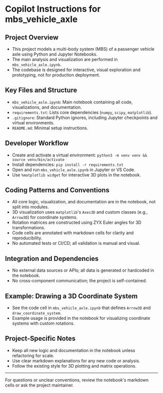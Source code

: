 # Copilot Instructions for mbs_vehicle_axle

## Project Overview
- This project models a multi-body system (MBS) of a passenger vehicle axle using Python and Jupyter Notebooks.
- The main analysis and visualization are performed in `mbs_vehicle_axle.ipynb`.
- The codebase is designed for interactive, visual exploration and prototyping, not for production deployment.

## Key Files and Structure
- `mbs_vehicle_axle.ipynb`: Main notebook containing all code, visualizations, and documentation.
- `requirements.txt`: Lists core dependencies (`numpy`, `scipy`, `matplotlib`).
- `.gitignore`: Standard Python ignores, including Jupyter checkpoints and virtual environments.
- `README.md`: Minimal setup instructions.

## Developer Workflow
- Create and activate a virtual environment: `python3 -m venv venv && source venv/bin/activate`
- Install dependencies: `pip install -r requirements.txt`
- Open and run `mbs_vehicle_axle.ipynb` in Jupyter or VS Code.
- Use `%matplotlib widget` for interactive 3D plots in the notebook.

## Coding Patterns and Conventions
- All core logic, visualization, and documentation are in the notebook, not split into modules.
- 3D visualization uses `matplotlib`'s `Axes3D` and custom classes (e.g., `Arrow3D`) for coordinate systems.
- Rotation matrices are constructed using ZYX Euler angles for 3D transformations.
- Code cells are annotated with markdown cells for clarity and reproducibility.
- No automated tests or CI/CD; all validation is manual and visual.

## Integration and Dependencies
- No external data sources or APIs; all data is generated or hardcoded in the notebook.
- No cross-component communication; the project is self-contained.

## Example: Drawing a 3D Coordinate System
- See the code cell in `mbs_vehicle_axle.ipynb` that defines `Arrow3D` and `draw_coordinate_system`.
- Example usage is provided in the notebook for visualizing coordinate systems with custom rotations.

## Project-Specific Notes
- Keep all new logic and documentation in the notebook unless refactoring for scale.
- Use clear markdown explanations for any new code or analysis.
- Follow the existing style for 3D plotting and matrix operations.

---
For questions or unclear conventions, review the notebook's markdown cells or ask the project maintainer.
